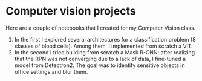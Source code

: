 # Computer vision projects
Here are a couple of notebooks that I created for my Computer Vision class.
1) In the first I explored several architectures for a classification problem (8 classes of blood cells). Among them, I implemented from scratch a ViT.
2) In the second I tried building from scratch a Mask R-CNN: after realizing that the RPN was not converging due to a lack of data, I fine-tuned a model from Detectron2. The goal was to identify sensitive objects in office settings and blur them. 
